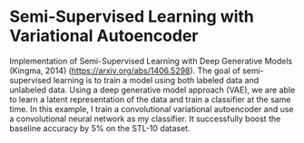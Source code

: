 # Semi-Supervised Learning with Variational Autoencoder
Implementation of Semi-Supervised Learning with Deep Generative Models (Kingma, 2014) (https://arxiv.org/abs/1406.5298).
The goal of semi-supervised learning is to train a model using both labeled data and unlabeled data. Using a deep generative model approach (VAE), we are able to learn a latent representation of the data and train a classifier at the same time. In this example, I train a convolutional variational autoencoder and use a convolutional neural network as my classifier. It successfully boost the baseline accuracy by 5% on the STL-10 dataset.
